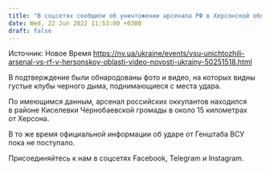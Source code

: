 ```yaml
---
title: "В соцсетях сообщили об уничтожении арсенала РФ в Херсонской области — видео"
date: Wed, 22 Jun 2022 11:53:00 +0300
draft: false
---
```

Источник: Новое Время https://nv.ua/ukraine/events/vsu-unichtozhili-arsenal-vs-rf-v-hersonskoy-oblasti-video-novosti-ukrainy-50251518.html


В подтверждение были обнародованы фото и видео, на которых видны густые клубы черного дыма, поднимающиеся с места удара.

По имеющимся данным, арсенал российских оккупантов находился в районе Киселевки Чернобаевской громады в около 15 километрах от Херсона.

В то же время официальной информации об ударе от Генштаба ВСУ пока не поступало.

Присоединяйтесь к нам в соцсетях Facebook, Telegram и Instagram.
